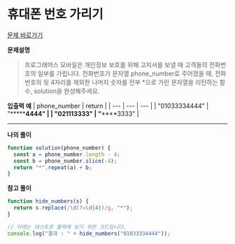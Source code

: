 # 휴대폰 번호 가리기

[문제 바로가기](https://school.programmers.co.kr/learn/courses/30/lessons/12948)

**문제설명**

> 프로그래머스 모바일은 개인정보 보호를 위해 고지서를 보낼 때 고객들의 전화번호의 일부를 가립니다.
> 전화번호가 문자열 phone_number로 주어졌을 때, 전화번호의 뒷 4자리를 제외한 나머지 숫자를 전부 \*으로 가린 문자열을 리턴하는 함수, solution을 완성해주세요.

**입출력 예**
| phone_number | return |
| --- | --- | --- |
| "01033334444" | "**\*\*\***4444" |
| "021113333" | "**\*\***3333" |

---

**나의 풀이**

```javascript
function solution(phone_number) {
  const a = phone_number.length - 4;
  const b = phone_number.slice(-4);
  return "*".repeat(a) + b;
}
```

**참고 풀이**

```javascript
function hide_numbers(s) {
  return s.replace(/\d(?=\d{4})/g, "*");
}

// 아래는 테스트로 출력해 보기 위한 코드입니다.
console.log("결과 : " + hide_numbers("01033334444"));
```
